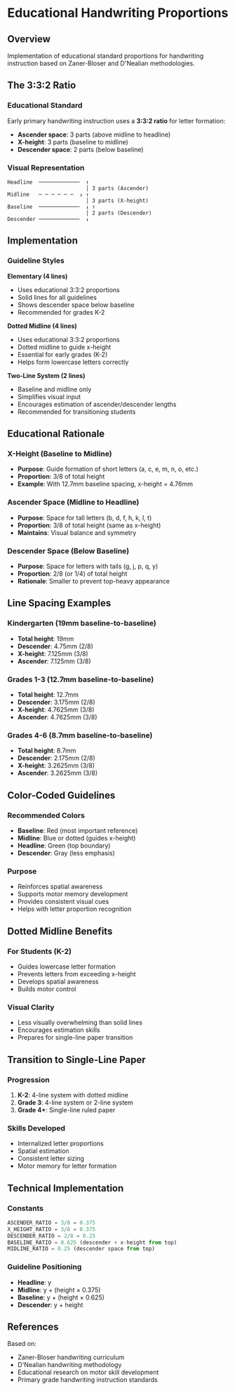 # Educational Handwriting Proportions

## Overview
Implementation of educational standard proportions for handwriting instruction based on Zaner-Bloser and D'Nealian methodologies.

## The 3:3:2 Ratio

### Educational Standard
Early primary handwriting instruction uses a **3:3:2 ratio** for letter formation:
- **Ascender space**: 3 parts (above midline to headline)
- **X-height**: 3 parts (baseline to midline)
- **Descender space**: 2 parts (below baseline)

### Visual Representation
```
Headline  ─────────────  ↑
                         │ 3 parts (Ascender)
Midline   ─ ─ ─ ─ ─ ─  ↓ ↑
                         │ 3 parts (X-height)
Baseline  ─────────────  ↓ ↑
                         │ 2 parts (Descender)
Descender ─────────────  ↓
```

## Implementation

### Guideline Styles

**Elementary (4 lines)**
- Uses educational 3:3:2 proportions
- Solid lines for all guidelines
- Shows descender space below baseline
- Recommended for grades K-2

**Dotted Midline (4 lines)**
- Uses educational 3:3:2 proportions
- Dotted midline to guide x-height
- Essential for early grades (K-2)
- Helps form lowercase letters correctly

**Two-Line System (2 lines)**
- Baseline and midline only
- Simplifies visual input
- Encourages estimation of ascender/descender lengths
- Recommended for transitioning students

## Educational Rationale

### X-Height (Baseline to Midline)
- **Purpose**: Guide formation of short letters (a, c, e, m, n, o, etc.)
- **Proportion**: 3/8 of total height
- **Example**: With 12.7mm baseline spacing, x-height = 4.76mm

### Ascender Space (Midline to Headline)
- **Purpose**: Space for tall letters (b, d, f, h, k, l, t)
- **Proportion**: 3/8 of total height (same as x-height)
- **Maintains**: Visual balance and symmetry

### Descender Space (Below Baseline)
- **Purpose**: Space for letters with tails (g, j, p, q, y)
- **Proportion**: 2/8 (or 1/4) of total height
- **Rationale**: Smaller to prevent top-heavy appearance

## Line Spacing Examples

### Kindergarten (19mm baseline-to-baseline)
- **Total height**: 19mm
- **Descender**: 4.75mm (2/8)
- **X-height**: 7.125mm (3/8)
- **Ascender**: 7.125mm (3/8)

### Grades 1-3 (12.7mm baseline-to-baseline)
- **Total height**: 12.7mm
- **Descender**: 3.175mm (2/8)
- **X-height**: 4.7625mm (3/8)
- **Ascender**: 4.7625mm (3/8)

### Grades 4-6 (8.7mm baseline-to-baseline)
- **Total height**: 8.7mm
- **Descender**: 2.175mm (2/8)
- **X-height**: 3.2625mm (3/8)
- **Ascender**: 3.2625mm (3/8)

## Color-Coded Guidelines

### Recommended Colors
- **Baseline**: Red (most important reference)
- **Midline**: Blue or dotted (guides x-height)
- **Headline**: Green (top boundary)
- **Descender**: Gray (less emphasis)

### Purpose
- Reinforces spatial awareness
- Supports motor memory development
- Provides consistent visual cues
- Helps with letter proportion recognition

## Dotted Midline Benefits

### For Students (K-2)
- Guides lowercase letter formation
- Prevents letters from exceeding x-height
- Develops spatial awareness
- Builds motor control

### Visual Clarity
- Less visually overwhelming than solid lines
- Encourages estimation skills
- Prepares for single-line paper transition

## Transition to Single-Line Paper

### Progression
1. **K-2**: 4-line system with dotted midline
2. **Grade 3**: 4-line system or 2-line system
3. **Grade 4+**: Single-line ruled paper

### Skills Developed
- Internalized letter proportions
- Spatial estimation
- Consistent letter sizing
- Motor memory for letter formation

## Technical Implementation

### Constants
```typescript
ASCENDER_RATIO = 3/8 = 0.375
X_HEIGHT_RATIO = 3/8 = 0.375
DESCENDER_RATIO = 2/8 = 0.25
BASELINE_RATIO = 0.625 (descender + x-height from top)
MIDLINE_RATIO = 0.25 (descender space from top)
```

### Guideline Positioning
- **Headline**: y
- **Midline**: y + (height × 0.375)
- **Baseline**: y + (height × 0.625)
- **Descender**: y + height

## References

Based on:
- Zaner-Bloser handwriting curriculum
- D'Nealian handwriting methodology
- Educational research on motor skill development
- Primary grade handwriting instruction standards
